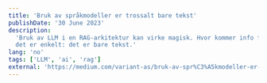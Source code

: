 ```yaml
---
title: 'Bruk av språkmodeller er trossalt bare tekst'
publishDate: '30 June 2023'
description:
  'Bruk av LLM i en RAG-arkitektur kan virke magisk. Hvor kommer info fra og hvordan brukes det? Jo,
  det er enkelt: det er bare tekst.'
lang: 'no'
tags: ['LLM', 'ai', 'rag']
external: 'https://medium.com/variant-as/bruk-av-spr%C3%A5kmodeller-er-trossalt-bare-tekst-392a0f04c71f'
---
```

